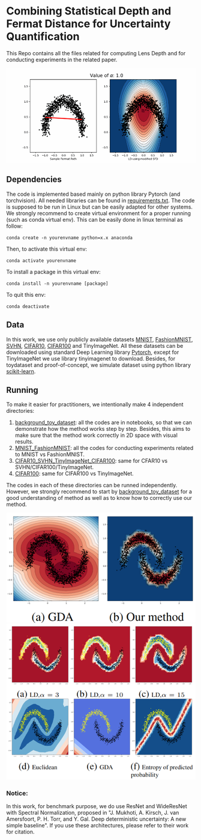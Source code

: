 # Combining Statistical Depth and Fermat Distance for Uncertainty Quantification

This Repo contains all the files related for computing Lens Depth and for conducting experiments in the related paper.

![](https://github.com/HaiVyNGUYEN/ld_official/blob/master/gif/animations.gif)

## Dependencies

The code is implemented based mainly on python library Pytorch (and torchvision). All needed libraries can be found in  [requirements.txt](https://github.com/HaiVyNGUYEN/ld_official/blob/master/requirements.txt). The code is supposed to be run in Linux but can be easily adapted for other systems. We strongly recommend to create virtual environment for a proper running (such as conda virtual env). This can be easily done in linux terminal as follow:
```
conda create -n yourenvname python=x.x anaconda
```
Then, to activate this virtual env:
```
conda activate yourenvname
```
To install a package in this virtual env:
```
conda install -n yourenvname [package]
```

To quit this env:

```
conda deactivate
```

## Data

In this work, we use only publicly available datasets [MNIST](https://en.wikipedia.org/wiki/MNIST_database), [FashionMNIST](https://github.com/zalandoresearch/fashion-mnist), [SVHN](http://ufldl.stanford.edu/housenumbers/), [CIFAR10](https://www.cs.toronto.edu/~kriz/cifar.html), [CIFAR100](https://www.cs.toronto.edu/~kriz/cifar.html) and TinyImageNet. All these datasets can be downloaded using standard Deep Learning library [Pytorch](https://pytorch.org/), except for TinyImageNet we use library tinyimagenet to download.
Besides, for toydataset and proof-of-concept, we simulate dataset using python library [scikit-learn](https://scikit-learn.org/). 

## Running

To make it easier for practitioners, we intentionally make 4 independent directories:
1. [background_toy_dataset](https://github.com/HaiVyNGUYEN/ld_official/tree/master/background_toy_dataset): all the codes are in notebooks, so that we can demonstrate how the method works step by step. Besides, this aims to make sure that the method work correctly in 2D space with visual results.
2. [MNIST_FashionMNIST](https://github.com/HaiVyNGUYEN/ld_official/tree/master/MNIST_FashionMNIST): all the codes for conducting experiments related to MNIST vs FashionMNIST.
3. [CIFAR10_SVHN_TinyImageNet_CIFAR100](https://github.com/HaiVyNGUYEN/ld_official/tree/master/CIFAR10_SVHN_TinyImageNet_CIFAR100): same for CFAR10 vs SVHN/CIFAR100/TinyImageNet.
4. [CIFAR100](https://github.com/HaiVyNGUYEN/ld_official/tree/master/CIFAR100): same for CIFAR100 vs TinyImageNet.

The codes in each of these directories can be runned independently. However, we strongly recommend to start by [background_toy_dataset](https://github.com/HaiVyNGUYEN/LD/tree/master/background_toy_dataset) for a good understanding of method as well as to know how to correctly use our method.

![Alt text](https://github.com/HaiVyNGUYEN/ld_official/blob/master/images/gauss_LD.png  "Motivation example of R2 space where 2 clusters are in form of two-moons. GDA (left) based on Gaussian assumption fails completely to capture the distribution of dataset whereas our proposed method (right) represents very well how central a point is w.r.t clusters")
![Alt text](https://github.com/HaiVyNGUYEN/ld_official/blob/master/images/two_moon.png "Different method for uncertainty estimation applied on a neural net trained to classify 2 classes in moon-shape (represented by yellow and black points respectively). Uncertainty estimations are computed based solely on the features space of the net without seeing directly the inputs.")

### Notice:
In this work, for benchmark purpose, we do use ResNet and WideResNet with Spectral Normalization, proposed in "J. Mukhoti, A. Kirsch, J. van Amersfoort, P. H. Torr, and Y. Gal. Deep deterministic uncertainty: A new simple baseline". If you use these architectures, please refer to their work for citation.

